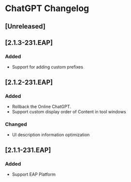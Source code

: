 <!-- Keep a Changelog guide -> https://keepachangelog.com -->

# ChatGPT Changelog
## [Unreleased]
## [2.1.3-231.EAP]
### Added
+ Support for adding custom prefixes

## [2.1.2-231.EAP]
### Added
+ Rollback the Online ChatGPT.
+ Support custom display order of Content in tool windows

### Changed
+ UI description information optimization

## [2.1.1-231.EAP]
### Added
+ Support EAP Platform
